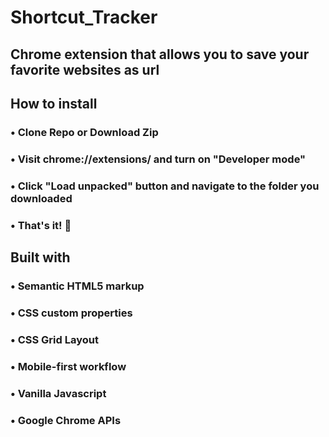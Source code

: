 # Shortcut_Tracker
## Chrome extension that allows you to save your favorite websites as url 

## How to install
### •	Clone Repo or Download Zip
### •	Visit chrome://extensions/ and turn on "Developer mode"
### •	Click "Load unpacked" button and navigate to the folder you downloaded
### •	That's it! 🎉

## Built with
### •	Semantic HTML5 markup
### •	CSS custom properties
### •	CSS Grid Layout
### •	Mobile-first workflow
### •	Vanilla Javascript
### •	Google Chrome APIs
